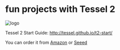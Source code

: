 # fun projects with Tessel 2

![logo](tessel2.jp)

Tessel 2 Start Guide:
http://tessel.github.io/t2-start/

You can order it from [Amazon](https://www.amazon.com/Tessel-Development-capabilities-scripts-Node-js/dp/B01HSMEJN6/ref=sr_1_1?ie=UTF8&qid=1527829134&sr=8-1&keywords=tessel+2) or [Seeed](https://www.seeedstudio.com/s/tessel%202.html)